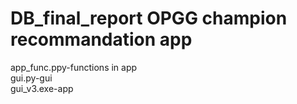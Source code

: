 # DB_final_report OPGG champion recommandation app
app_func.ppy-functions in app  
gui.py-gui  
gui_v3.exe-app
